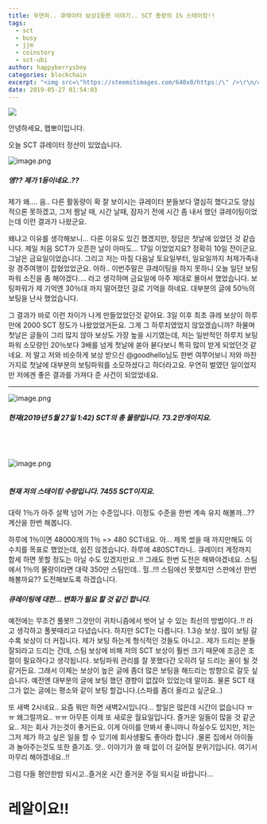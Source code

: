 ```yaml
---
title: 우연히.. 큐레이터 보상1등한 이야기.. SCT 총량의 1% 스테이킹!!
tags:
  - sct
  - busy
  - jjm
  - coinstory
  - sct-ubi
author: happyberrysboy
categories: blockchain
excerpt: "<img src=\"https://steemitimages.com/640x0/https:/\" />\r\n/cdn.steemitimages.com/DQmU8hwnAWm29BmczzrLHGfxPhDsUyr8VQwF8UiFdRrFgjY/％EC％83％88％20％ED％8C％8C％EC％9D％BC％202019-02-27％2017.53.44_2.jpg)  안녕하세요, 햅뽀이입니다.  오늘 SCT 큐레이터 정산이 있었습니다.  !](  ##### 엥?? 제가 1등이네요..?....."
date: 2019-05-27 01:54:03
---
```


![](https://steemitimages.com/640x0/https://cdn.steemitimages.com/DQmU8hwnAWm29BmczzrLHGfxPhDsUyr8VQwF8UiFdRrFgjY/％EC％83％88％20％ED％8C％8C％EC％9D％BC％202019-02-27％2017.53.44_2.jpg)

안녕하세요, 햅뽀이입니다.

오늘 SCT 큐레이터 정산이 있었습니다.

![image.png](https://ipfs.busy.org/ipfs/QmcpDiQEVS1SuyiStpB9wUxYJg4CeUu1KkmYSN61XPK8Yh)

##### 엥?? 제가 1등이네요..?? 

제가 왜.... 음.. 다른 활동량이 확 잘 보이시는 큐레이터 분들보다 열심히 했다고도 양심적으론 못하겠고, 그저 짬날 때, 시간 날때, 잠자기 전에 시간 좀 내서 했던 큐레이팅이었는데 이런 결과가 나왔군요.

왜냐고 이유를 생각해보니... 다른 이유도 있긴 했겠지만, 정답은 첫날에 있었던 것 같습니다. 제일 처음 SCT가 오픈한 날이 아마도... 17일 이었었지요? 정확히 10일 전이군요. 그날은 금요일이었습니다. 그리고 저는 마침 다음날 토요일부터, 일요일까지 처제가족내랑 경주여행이 잡혔었었군요. 아하.. 이번주말은 큐레이팅을 하지 못하니 오늘 일단 보팅파워 소진을 좀 해야겠다.... 라고 생각하며 금요일에 아주 제대로 몰아서 했었습니다. 보팅파워가 제 기억엔 30％대 까지 떨어졌던 걸로 기억을 하네요. 대부분의 글에 50％의 보팅을 난사 했었습니다.

그 결과가 바로 이런 차이가 나게 만들었었던것 같아요. 3일 이후 최초 큐레 보상이 하루만에 2000 SCT 정도가 나왔었었거든요. 그게 그 하루치였었지 않았겠습니까? 하물며 첫날은 글들이 그리 많지 않아 보상도 가장 높을 시기였는데, 저는 일반적인 하루치 보팅파워 소모량인 20％보다 3배를 넘게 첫날에 쏟아 붇다보니 특히 많이 받게 되었던것 같네요. 저 말고 저와 비슷하게 보상 받으신 @goodhello님도 한번 여쭈어보니 저와 마찬가지로 첫날에 대부분의 보팅파워를 소모하셨다고 하더라고요. 우연히 벌였던 일이었지만 저에겐 좋은 결과를 가져다 준 사건이 되었었네요.

___

![image.png](https://ipfs.busy.org/ipfs/QmSvn7jn2SAyxCbc1DnUXKzC1ebduXBjtQcaiJgTMK6URA)

##### 현재(2019년 5월 27일 1:42) SCT의 총 물량입니다. 73.2만개이지요. 

<br><br><br>
![image.png](https://ipfs.busy.org/ipfs/Qmc33n6WGdYGKvHYBknkVWd4ao8CsyxmZdWtYYX31eTMwg)
<br><br>
##### 현재 저의 스테이킹 수량입니다. 7455 SCT이지요. 
대략 1％가 아주 살짝 넘어 가는 수준입니다. 이정도 수준을 한번 계속 유지 해볼까...?? 계산을 한번 해봅니다.

하루에 1％이면 48000개의 1％ => 480 SCT네요. 아... 제목 썼을 때 까지만해도 이 수치를 목표로 했었는데, 쉽진 않겠습니다. 하루에 480SCT라니.. 큐레이터 계정까지 합세 하면 못할 정도는 아닐 수도 있겠지만요..!! 그래도 한번 도전은 해봐야겠네요. 스팀에서 1％의 물량이라면 대략 350만 스팀인데.. 헐..!!! 스팀에선 못했지만 스판에선 한번 해볼까요?? 도전해보도록 하겠습니다.

##### 큐레이팅에 대한... 변화가 필요 할 것 같긴 합니다.
예전에는 무조건 풀봇!! 그것만이 귀차니즘에서 벗어 날 수 있는 최선의 방법이다..!! 라고 생각하고 풀봇때리고 다녔습니다. 하지만 SCT는 다릅니다. 1.3승 보상. 많이 보팅 갈수록 보상이 더 커집니다. 제가 보팅 하는게 형식적인 것들도 아니고.. 제가 드리는 분들 잘되라고 드리는 건데, 스팀 보상에 비해 저의 SCT 보상이 훨씬 크기 때문에 조금은 조절이 필요하다고 생각됩니다. 보팅파워 관리를 잘 못했다간 오히려 덜 드리는 꼴이 될 것 같거든요. 그래서 이제는 보상이 높은 글에 좀더 많은 보팅을 해드리는 방향으로 갈듯 싶습니다. 예전엔 대부분의 글에 보팅 했던 경향이 없잖아 있었는데 말이죠. 물론 SCT 태그가 없는 글에는 평소와 같이 보팅 할겁니다.(스파를 좀더 올리고 싶군요..)

또 새벽 2시네요.. 요즘 뭐만 하면 새벽2시입니다... 할일은 많은데 시간이 없습니다 ㅠㅠ 왜그럴까요.. ㅠㅠ 
아무튼 이제 또 새로운 월요일입니다. 즐거운 일들이 많을 것 같군요.. 저는 회사 가는것이 좋거든요. 이게 아이를 안봐서 좋니마니 하실수도 있지만, 저는 그저 제가 하고 싶은 일을 할 수 있기에 회사생활도 좋아라 합니다 .물론 집에서 아이들과 놀아주는것도 또한 즐기죠. 앗.. 이야기가 쓸 때 없이 더 길어질 분위기입니다. 여기서 마무리 해야겠네요..!!

그럼 다들 평안한밤 되시고..즐거운 시간 즐거운 주일 되시길 바랍니다...

# 레알이요!!